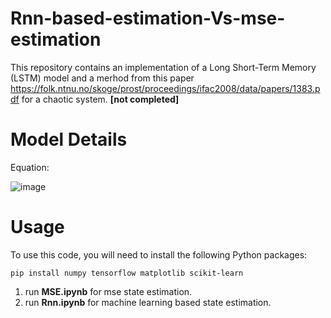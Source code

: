 # Rnn-based-estimation-Vs-mse-estimation

This repository contains an implementation of a Long Short-Term Memory (LSTM) model and a merhod from this paper https://folk.ntnu.no/skoge/prost/proceedings/ifac2008/data/papers/1383.pdf for a chaotic system. **[not completed]**


# Model Details

Equation:

![image](https://github.com/user-attachments/assets/5c4c8615-31bc-4770-957e-6667dce302ff)


# Usage 

To use this code, you will need to install the following Python packages:

```
pip install numpy tensorflow matplotlib scikit-learn
```

1) run **MSE.ipynb** for mse state estimation.
2) run **Rnn.ipynb** for machine learning based state estimation.

